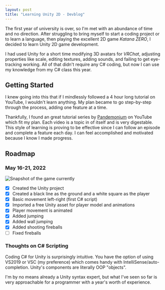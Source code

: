 ```yaml
---
layout: post
title: "Learning Unity 2D - Devblog"
---
```


The first year of university is over, so I'm met with an abundance of time and no direction. After struggling to bring myself to start a coding project or to learn a language, then playing the excellent 2D game *Katana ZERO*, I decided to learn Unity 2D game development.

I had used Unity for a short time modifying 3D avatars for *VRChat*, adjusting properties like scale, editing textures, adding sounds, and failing to get eye-tracking working. All of that didn't require any C# coding, but now I can use my knowledge from my C# class this year.

## Getting Started

I knew going into this that if I mindlessly followed a 4 hour long tutorial on YouTube, I wouldn't learn anything. My plan became to go step-by-step through the process, adding one feature at a time.

Thankfully, I found an great tutorial series by [Pandemonium](https://www.youtube.com/playlist?list=PLgOEwFbvGm5o8hayFB6skAfa8Z-mw4dPV) on YouTube which fit my plan. Each video is a topic in of itself and is very digestable. This style of learning is proving to be effective since I can follow an episode and complete a feature each day. I can feel accomplished and motivated because I know I made progress.

## Roadmap

### May 16-21, 2022

![Snapshot of the game currently](https://i.imgur.com/TEDrj5G.png)

- [X] Created the Unity project
- [X] Created a black line as the ground and a white square as the player
- [X] Basic movement left-right (first C# script)
- [X] Imported a free Unity asset for player model and animations
- [X] Player movement is animated
- [X] Added jumping
- [X] Added wall jumping
- [X] Added shooting fireballs
- [ ] Fixed fireballs

### Thoughts on C# Scripting

Coding C# for Unity is surprisingly intuitive. You have the option of using VS2019 or VSC (my preference) which comes handy with IntelliSense/auto-completion. Unity's components are literally OOP "objects".

I'm by no means already a Unity syntax expert, but what I've seen so far is very approachable for a programmer with a year's worth of experience.